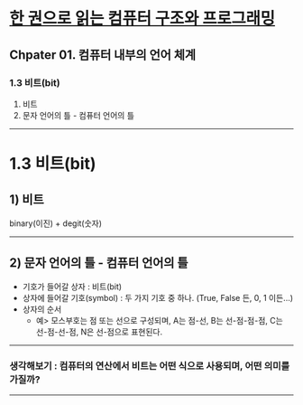 # <a href = "../README.md" target="_blank">한 권으로 읽는 컴퓨터 구조와 프로그래밍</a>
## Chpater 01. 컴퓨터 내부의 언어 체계
### 1.3 비트(bit)
1) 비트
2) 문자 언어의 틀 - 컴퓨터 언어의 틀

---

# 1.3 비트(bit)

## 1) 비트
binary(이진) + degit(숫자)

---

## 2) 문자 언어의 틀 - 컴퓨터 언어의 틀 

- 기호가 들어갈 상자 : 비트(bit)
- 상자에 들어갈 기호(symbol) : 두 가지 기호 중 하나. (True, False 든, 0, 1 이든...)
- 상자의 순서
  - 예> 모스부호는 점 또는 선으로 구성되며, A는 점-선, B는 선-점-점-점, C는 선-점-선-점, N은 선-점으로 표현된다.

---

### 생각해보기 : 컴퓨터의 연산에서 비트는 어떤 식으로 사용되며, 어떤 의미를 가질까?

---